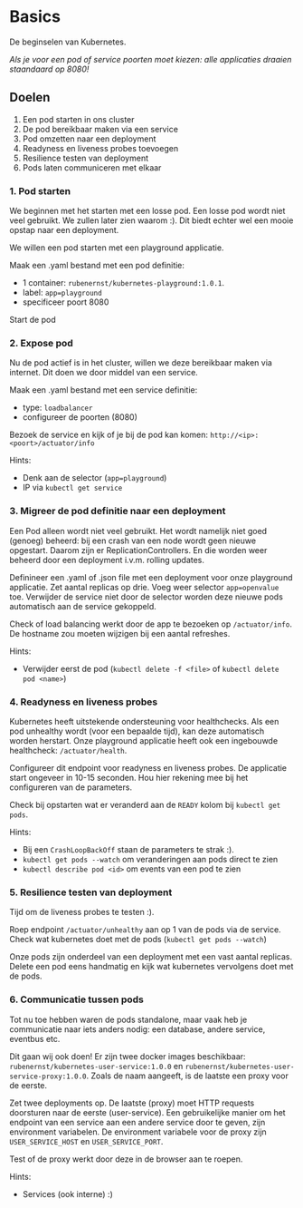 # Basics
De beginselen van Kubernetes.

*Als je voor een pod of service poorten moet kiezen: alle applicaties draaien staandaard op 8080!*

## Doelen
1. Een pod starten in ons cluster
2. De pod bereikbaar maken via een service
3. Pod omzetten naar een deployment
4. Readyness en liveness probes toevoegen
5. Resilience testen van deployment
6. Pods laten communiceren met elkaar

### 1. Pod starten
We beginnen met het starten met een losse pod. Een losse pod wordt niet veel gebruikt. We zullen later zien waarom :). Dit biedt echter wel een mooie opstap naar een deployment.

We willen een pod starten met een playground applicatie.

Maak een .yaml bestand met een pod definitie: 
 - 1 container: `rubenernst/kubernetes-playground:1.0.1`.
 - label: `app=playground`
 - specificeer poort 8080

Start de pod
 
### 2. Expose pod
Nu de pod actief is in het cluster, willen we deze bereikbaar maken via internet. Dit doen we door middel van een service.

Maak een .yaml bestand met een service definitie:
 - type: `loadbalancer`
 - configureer de poorten (8080)
 
Bezoek de service en kijk of je bij de pod kan komen: `http://<ip>:<poort>/actuator/info`

Hints:
 - Denk aan de selector (`app=playground`)
 - IP via `kubectl get service`
 
### 3. Migreer de pod definitie naar een deployment
Een Pod alleen wordt niet veel gebruikt. Het wordt namelijk niet goed (genoeg) beheerd: bij een crash van een node wordt geen nieuwe opgestart. Daarom zijn er ReplicationControllers. En die worden weer beheerd door een deployment i.v.m. rolling updates.
  
Definineer een .yaml of .json file met een deployment voor onze playground applicatie. Zet aantal replicas op drie. Voeg weer selector `app=openvalue` toe. Verwijder de service niet door de selector worden deze nieuwe pods automatisch aan de service gekoppeld.

Check of load balancing werkt door de app te bezoeken op `/actuator/info`. De hostname zou moeten wijzigen bij een aantal refreshes.

Hints:
 - Verwijder eerst de pod (`kubectl delete -f <file>` of `kubectl delete pod <name>`)
 
### 4. Readyness en liveness probes 
Kubernetes heeft uitstekende ondersteuning voor healthchecks. Als een pod unhealthy wordt (voor een bepaalde tijd), kan deze automatisch worden herstart.
Onze playground applicatie heeft ook een ingebouwde healthcheck: `/actuator/health`.

Configureer dit endpoint voor readyness en liveness probes. De applicatie start ongeveer in 10-15 seconden. Hou hier rekening mee bij het configureren van de parameters.

Check bij opstarten wat er veranderd aan de `READY` kolom bij `kubectl get pods`.

Hints:
 - Bij een `CrashLoopBackOff` staan de parameters te strak :).
 - `kubectl get pods --watch` om veranderingen aan pods direct te zien
 - `kubectl describe pod <id>` om events van een pod te zien
 
### 5. Resilience testen van deployment
Tijd om de liveness probes te testen :).

Roep endpoint `/actuator/unhealthy` aan op 1 van de pods via de service.
Check wat kubernetes doet met de pods (`kubectl get pods --watch`)

Onze pods zijn onderdeel van een deployment met een vast aantal replicas. Delete een pod eens handmatig en kijk wat kubernetes vervolgens doet met de pods.
  
### 6. Communicatie tussen pods
Tot nu toe hebben waren de pods standalone, maar vaak heb je communicatie naar iets anders nodig: een database, andere service, eventbus etc.

Dit gaan wij ook doen! Er zijn twee docker images beschikbaar: `rubenernst/kubernetes-user-service:1.0.0` en `rubenernst/kubernetes-user-service-proxy:1.0.0`. Zoals de naam aangeeft, is de laatste een proxy voor de eerste. 

Zet twee deployments op. De laatste (proxy) moet HTTP requests doorsturen naar de eerste (user-service). Een gebruikelijke manier om het endpoint van een service aan een andere service door te geven, zijn environment variabelen. De environment variabele voor de proxy zijn `USER_SERVICE_HOST` en `USER_SERVICE_PORT`. 

Test of de proxy werkt door deze in de browser aan te roepen.

Hints:
 - Services (ook interne) :)
